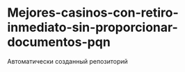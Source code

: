 # Mejores-casinos-con-retiro-inmediato-sin-proporcionar-documentos-pqn
Автоматически созданный репозиторий
